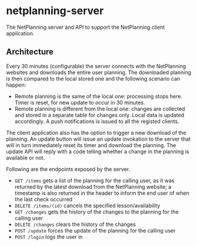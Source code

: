 netplanning-server
==================

The NetPlanning server and API to support the NetPlanning client application.


Architecture
------------

Every 30 minutes (configurable) the server connects with the NetPlanning websites and downloads the entire user planning.
The downloaded planning is then compared to the local stored one and the following scenario can happen:
- Remote planning is the same of the local one: processing stops here. Timer is reset, for new update to occur in 30 minutes.
- Remote planning is different from the local one: changes are collected and stored in a separate table for changes only. 
Local data is updated accordingly. A push notifications is issued to all the registed clients.

The client application also has the option to trigger a new download of the planning. An update button will issue an update invokation to the server that will in turn immediately reset its timer and download the planning. The update API will reply with a code telling whether a change in the planning is available or not.

Following are the endpoints exposed by the server.

- ```GET /items``` gets a list of the planning for the calling user, as it was returned by the latest download from the NetPlanning website; a timestamp is also returned in the header to inform the end user of when the last check occurred
- ```DELETE /items/(id)``` cancels the specified lesson/availability
- ```GET /changes``` gets the history of the changes to the planning for the calling user
- ```DELETE /changes``` clears the history of the changes
- ```POST /update``` forces the update of the planning for the calling user
- ```POST /login``` logs the user in
